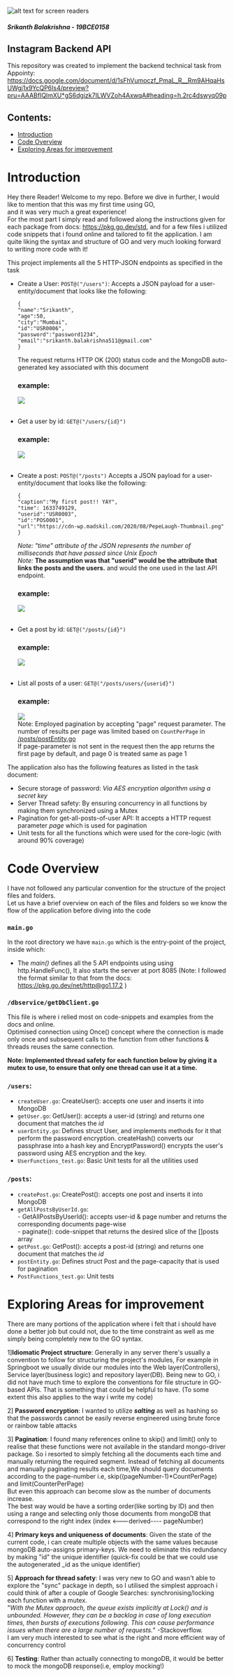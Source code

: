 ![alt text for screen readers](/img/appointy.png "Text to show on mouseover") 
##### Srikanth Balakrishna - 19BCE0158

## Instagram Backend API
This repository was created to implement the backend technical task from Appointy:
https://docs.google.com/document/d/1sFhVumoczf_PmaL_R__Rm9AHqaHsUWgj1x9YcQP6Is4/preview?pru=AAABfIQlmXU*gS6dgizk7ILWVZoh4AxwqA#heading=h.2rc4dswyq09p
## Contents:
- [Introduction](#introduction)
- [Code Overview](#code-overview)
- [Exploring Areas for improvement](#exploring-areas-for-improvement)


# Introduction
Hey there Reader! Welcome to my repo. Before we dive in further, I would like to mention that this was my first time using GO,   
and it was very much a great experience!   
For the most part I simply read and followed along the instructions given for each package from docs: https://pkg.go.dev/std,
and for a few files i utilized code snippets that i found online and tailored to fit the application.
I am quite liking the syntax and structure of GO and very much looking forward to writing more code with it!     

This project implements all the 5 HTTP-JSON endpoints as specified in the task
 - Create a User: `POST@("/users")`:
    Accepts a JSON payload for a user-entity/document that looks like the following:
    ```
    {
    "name":"Srikanth",
    "age":50,
    "city":"Mumbai",
    "id":"USR0006",
    "password":"password1234",
    "email":"srikanth.balakrishna511@gmail.com"
    }
    ```
    The request returns HTTP OK (200) status code and the MongoDB auto-generated key associated with this document
    ### example:    
    ![](img/createUser.png)<br><br>
    

 - Get a user by id: `GET@("/users/{id}")`
   ### example:     
   ![](img/getUser.png)<br><br>
 - Create a post: `POST@("/posts")`
 Accepts a JSON payload for a user-entity/document that looks like the following:
    ```
    {
    "caption":"My first post!! YAY",
    "time":	1633749129,
    "userid":"USR0003",
    "id":"POS0001",
    "url":"https://cdn-wp.madskil.com/2020/08/PepeLaugh-Thumbnail.png"
    }
    ```
    _Note: "time" attribute of the JSON represents the number of milliseconds that have passed since Unix Epoch_      
    _Note:_ **The assumption was that "userid" would be the attribute that links the posts and the users.** and would the one used in the last API endpoint.    
    ### example:    
    ![](img/createPost.png)<br><br>
 - Get a post by id: `GET@("/posts/{id}")`
    ### example:
    ![](img/getPost.png)<br><br>  
 - List all posts of a user: `GET@("/posts/users/{userid}")`    
    ### example:
    ![](img/getAllPostsByUserId.png)    
    Note: Employed pagination by accepting "page" request parameter. The number of results per page was limited based on `CountPerPage` in [/posts/postEntity.go](/posts/postEntity.go)     
    If page-parameter is not sent in the request then the app returns the first page by default,
    and page 0 is treated same as page 1
    
The application also has the following features as listed in the task document:
 - Secure storage of password:  _Via AES encryption algorithm using a secret key_
 - Server Thread safety: By ensuring concurrency in all functions by making them synchronized using a Mutex
 - Pagination for get-all-posts-of-user API: It accepts a HTTP request parameter _page_ which is used for pagination
 - Unit tests for all the functions which were used for the core-logic (with around 90% coverage)
 
 
# Code Overview
I have not followed any particular convention for the structure of the project files and folders.    
Let us have a brief overview on each of the files and folders so we know the flow of the application before diving into the code
 ### `main.go`
 In the root directory we have `main.go` which is the entry-point of the project, inside which:
 - The _main()_ defines all the 5 API endpoints using using http.HandleFunc(), It also starts the server at port 8085
 (Note: I followed the format similar to that from the docs: https://pkg.go.dev/net/http@go1.17.2 )
 ### `/dbservice/getDbClient.go`
 This file is where i relied most on code-snippets and examples from the docs and online.    
 Optimised connection using Once() concept where the connection is made only once and subsequent calls to the function from other functions & threads reuses the same connection.      
    
**Note: Implemented thread safety for each function below by giving it a mutex to use, to ensure that only one thread can use it at a time.**
 ### `/users`:
  - `createUser.go`: CreateUser(): accepts one user and inserts it into MongoDB
  - `getUser.go`: GetUser(): accepts a user-id (string) and returns one document that matches the _id_
  - `userEntity.go`: Defines struct User, and implements methods for it that perform the password encryption. createHash() converts our passphrase into a hash key and EncryptPassword() encrypts the user's password using AES encryption and the key.
  - `UserFunctions_test.go`: Basic Unit tests for all the utilities used
 ### `/posts`:
  - `createPost.go`: CreatePost(): accepts one post and inserts it into MongoDB
  - `getAllPostsByUserId.go`:     
         - GetAllPostsByUserId(): accepts user-id & page number and returns the corresponding documents page-wise      
         - paginate(): code-snippet that returns the desired slice of the []posts array      
  - `getPost.go`: GetPost(): accepts a post-id (string) and returns one document that matches the _id_
  - `postEntity.go`:  Defines struct Post and the page-capacity that is used for pagination
  - `PostFunctions_test.go`: Unit tests


# Exploring Areas for improvement
There are many portions of the application where i felt that i should have done a better job but could not, due to the time constraint as well as me simply being completely new to the GO syntax.   
  
1]**Idiomatic Project structure**: Generally in any server there's usually a convention to follow for structuring the project's modules, For example in Springboot we usually divide our modules into the Web layer(Controllers), Service layer(business logic) and repository layer(DB). Being new to GO, i did not have much time to explore the conventions for file structure in GO-based APIs. That is something that could be helpful to have. (To some extent this also applies to the way i write my code)

2] **Password encryption**: I wanted to utilize _**salting**_ as well as hashing so that the passwords cannot be easily reverse engineered using brute force or rainbow table attacks    

3] **Pagination**: I found many references online to skip() and limit() only to realise that these functions were not available in the standard mongo-driver package.
So i resorted to simply fetching all the documents each time and manually returning the required segment.
Instead of fetching all documents and manually paginating results each time,We should query documents according to the page-number
i.e, skip((pageNumber-1)*CountPerPage) and limit(CounterPerPage)    
But even this approach can become slow as the number of documents increase.     
The best way would be have a sorting order(like sorting by ID) and then using a range and
selecting only those documents from mongoDB that correspond to the right index (index <---derived---- pageNumber)

4] **Primary keys and uniqueness of documents**: Given the state of the current code, i can create multiple objects with the same values because mongoDB auto-assigns primary-keys. We need to eliminate this redundancy by making "id" the unique identifier (quick-fix could be that we could use the autogenerated _id as the unique identifier)

5] **Approach for thread safety**: I was very new to GO and wasn't able to explore the "sync" package in depth, so I utilised the simplest approach i could think of after a couple of Google Searches: synchronising/locking each function with a mutex.    
"_With the Mutex approach, the queue exists implicitly at Lock() and is unbounded. However, they can be a backlog in case of long execution times, then bursts of executions following. This can cause performance issues when there are a large number of requests._" -Stackoverflow.  
I am very much interested to see what is the right and more efficient way of concurrency control

6] **Testing**: Rather than actually connecting to mongoDB, it would be better to mock the mongoDB response(i.e, employ mocking!)

